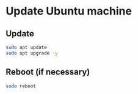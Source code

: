 # Update Ubuntu machine

## Update
```sh
sudo apt update
sudo apt upgrade -y
```

## Reboot (if necessary)
```sh
sudo reboot
```
